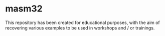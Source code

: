 # masm32

This repository has been created for educational purposes, with the aim of recovering various examples to be used in workshops and / or trainings.

